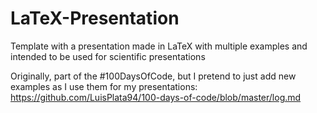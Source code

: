 # LaTeX-Presentation
Template with a presentation made in LaTeX with multiple examples and intended to be used for scientific presentations

Originally, part of the #100DaysOfCode, but I pretend to just add new examples as I use them for my presentations: https://github.com/LuisPlata94/100-days-of-code/blob/master/log.md
